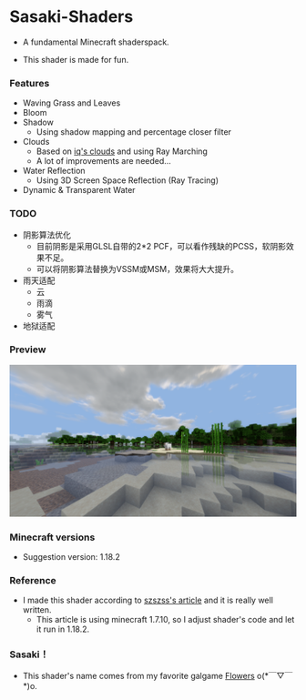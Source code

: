 # Sasaki-Shaders

* A fundamental Minecraft shaderspack.

* This shader is made for fun.

### Features

* Waving Grass and Leaves
* Bloom
* Shadow
  * Using shadow mapping and percentage closer filter
* Clouds
  * Based on [iq's clouds](https://www.shadertoy.com/view/XslGRr) and using Ray Marching
  * A lot of improvements are needed...
* Water Reflection
  * Using 3D Screen Space Reflection (Ray Tracing)
* Dynamic & Transparent Water

### TODO

* 阴影算法优化
  * 目前阴影是采用GLSL自带的2*2 PCF，可以看作残缺的PCSS，软阴影效果不足。
  * 可以将阴影算法替换为VSSM或MSM，效果将大大提升。
* 雨天适配
  * 云
  * 雨滴
  * 雾气
* 地狱适配

### Preview

![2023-01-01_15.35.02](README/2023-01-01_15.35.02.png)

### Minecraft versions

* Suggestion version: 1.18.2

### Reference

- I made this shader according to [szszss's article](http://blog.hakugyokurou.net/?page_id=1655) and it is really well written.
  - This article is using minecraft 1.7.10, so I adjust shader's code and let it run in 1.18.2.

### Sasaki！

* This shader's name comes from my favorite galgame [Flowers](https://zh.moegirl.org.cn/FLOWERS(Innocent_Grey)#) o(\*￣▽￣\*)o. 